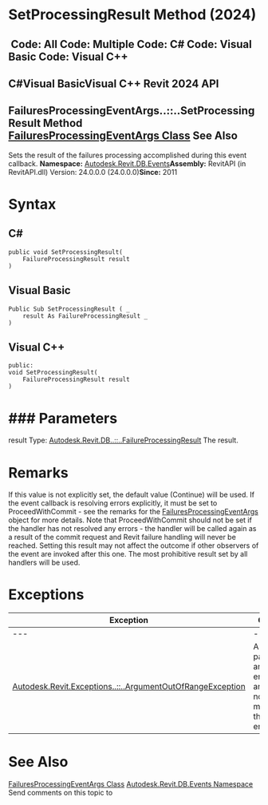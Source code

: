 # SetProcessingResult Method (2024)

﻿
 Code: All Code: Multiple Code: C# Code: Visual Basic Code: Visual C++   
---  
C#Visual BasicVisual C++
Revit 2024 API  
---  
FailuresProcessingEventArgs..::..SetProcessingResult Method   
[FailuresProcessingEventArgs Class](a35dc3de-c8a4-8af0-6a3c-706716e5f885.md "FailuresProcessingEventArgs Class") See Also  
---  
Sets the result of the failures processing accomplished during this event callback. 
**Namespace:** [Autodesk.Revit.DB.Events](b86712d6-83b3-e044-8016-f9881ecd3800.md "Autodesk.Revit.DB.Events Namespace")**Assembly:** RevitAPI (in RevitAPI.dll) Version: 24.0.0.0 (24.0.0.0)**Since:** 2011 
# Syntax
C#  
---  
```text
public void SetProcessingResult(
	FailureProcessingResult result
)
```
  
Visual Basic  
---  
```text
Public Sub SetProcessingResult ( _
	result As FailureProcessingResult _
)
```
  
Visual C++  
---  
```text
public:
void SetProcessingResult(
	FailureProcessingResult result
)
```
  
# ### Parameters
result
    Type: [Autodesk.Revit.DB..::..FailureProcessingResult](f147e6e6-4b2e-d61c-df9b-8b8e5ebe3fcb.md "FailureProcessingResult Enumeration") The result. 
# Remarks
If this value is not explicitly set, the default value (Continue) will be used. If the event callback is resolving errors explicitly, it must be set to ProceedWithCommit - see the remarks for the [FailuresProcessingEventArgs](a35dc3de-c8a4-8af0-6a3c-706716e5f885.md "FailuresProcessingEventArgs Class") object for more details.
Note that ProceedWithCommit should not be set if the handler has not resolved any errors - the handler will be called again as a result of the commit request and Revit failure handling will never be reached.
Setting this result may not affect the outcome if other observers of the event are invoked after this one. The most prohibitive result set by all handlers will be used.
# Exceptions
| Exception | Condition |
| --- | --- |
| --- | --- |
| [Autodesk.Revit.Exceptions..::..ArgumentOutOfRangeException](60f148c9-ece0-a6bb-4e12-bb4a9c8c8a24.md "ArgumentOutOfRangeException Class") | A value passed for an enumeration argument is not a member of that enumeration |

# See Also
[FailuresProcessingEventArgs Class](a35dc3de-c8a4-8af0-6a3c-706716e5f885.md "FailuresProcessingEventArgs Class")
[Autodesk.Revit.DB.Events Namespace](b86712d6-83b3-e044-8016-f9881ecd3800.md "Autodesk.Revit.DB.Events Namespace")
Send comments on this topic to 